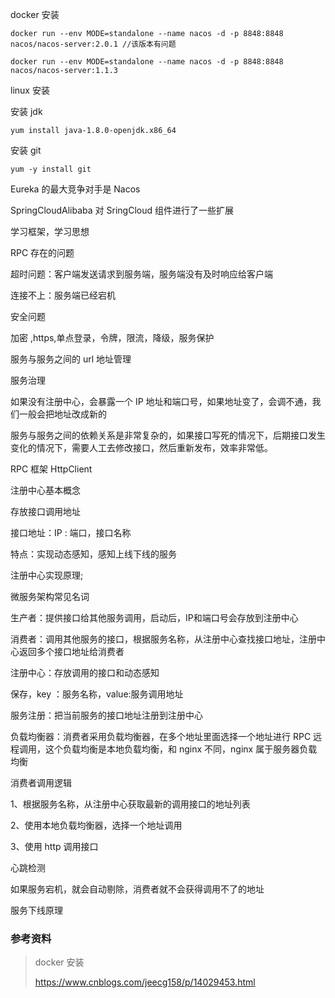 

docker 安装

```
docker run --env MODE=standalone --name nacos -d -p 8848:8848 nacos/nacos-server:2.0.1 //该版本有问题
```

```
docker run --env MODE=standalone --name nacos -d -p 8848:8848 nacos/nacos-server:1.1.3
```

linux 安装

安装 jdk 

```
yum install java-1.8.0-openjdk.x86_64
```

安装 git

```
yum -y install git
```









Eureka 的最大竞争对手是 Nacos

SpringCloudAlibaba 对 SringCloud 组件进行了一些扩展

学习框架，学习思想

RPC  存在的问题

超时问题：客户端发送请求到服务端，服务端没有及时响应给客户端

连接不上：服务端已经宕机

安全问题

加密 ,https,单点登录，令牌，限流，降级，服务保护

服务与服务之间的 url 地址管理

服务治理

如果没有注册中心，会暴露一个 IP 地址和端口号，如果地址变了，会调不通，我们一般会把地址改成新的

服务与服务之间的依赖关系是非常复杂的，如果接口写死的情况下，后期接口发生变化的情况下，需要人工去修改接口，然后重新发布，效率非常低。

RPC 框架 HttpClient



注册中心基本概念

存放接口调用地址

接口地址：IP : 端口，接口名称

特点：实现动态感知，感知上线下线的服务



注册中心实现原理;

微服务架构常见名词

生产者：提供接口给其他服务调用，启动后，IP和端口号会存放到注册中心

消费者：调用其他服务的接口，根据服务名称，从注册中心查找接口地址，注册中心返回多个接口地址给消费者

注册中心：存放调用的接口和动态感知

保存，key ：服务名称，value:服务调用地址

服务注册：把当前服务的接口地址注册到注册中心

负载均衡器：消费者采用负载均衡器，在多个地址里面选择一个地址进行 RPC 远程调用，这个负载均衡是本地负载均衡，和 nginx 不同，nginx 属于服务器负载均衡



消费者调用逻辑

1、根据服务名称，从注册中心获取最新的调用接口的地址列表

2、使用本地负载均衡器，选择一个地址调用

3、使用 http 调用接口



心跳检测

如果服务宕机，就会自动剔除，消费者就不会获得调用不了的地址

服务下线原理



### 参考资料

> docker 安装
>
> https://www.cnblogs.com/jeecg158/p/14029453.html

